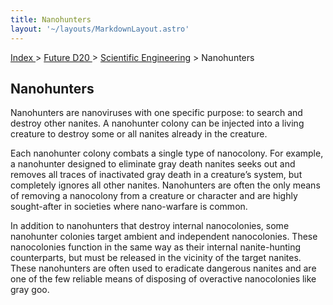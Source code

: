 ```yaml
---
title: Nanohunters
layout: '~/layouts/MarkdownLayout.astro'
---
```


[ Index ](/) > [ Future D20 ](/future.d20.srd) > [Scientific Engineering](/future.d20.srd/scientific.engineering) > Nanohunters

## Nanohunters

Nanohunters are nanoviruses with one specific purpose: to search and destroy
other nanites. A nanohunter colony can be injected into a living creature to
destroy some or all nanites already in the creature.

Each nanohunter colony combats a single type of nanocolony. For example, a
nanohunter designed to eliminate gray death nanites seeks out and removes all
traces of inactivated gray death in a creature’s system, but completely
ignores all other nanites. Nanohunters are often the only means of removing a
nanocolony from a creature or character and are highly sought-after in
societies where nano-warfare is common.

In addition to nanohunters that destroy internal nanocolonies, some nanohunter
colonies target ambient and independent nanocolonies. These nanocolonies
function in the same way as their internal nanite-hunting counterparts, but
must be released in the vicinity of the target nanites. These nanohunters are
often used to eradicate dangerous nanites and are one of the few reliable
means of disposing of overactive nanocolonies like gray goo.

